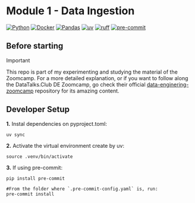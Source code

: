 # Module 1 - Data Ingestion

[![Python](https://img.shields.io/badge/Python-3.13-4B8BBE.svg?style=flat&logo=python&logoColor=FFD43B&labelColor=3776AB)](https://www.python.org/)
[![Docker](https://img.shields.io/badge/docker-2496ED?style=flat&logo=docker&logoColor=fff&labelColor=2496ED)](https://www.docker.com/)
[![Pandas](https://img.shields.io/badge/pandas-150458?style=flat&logo=pandas&logoColor=E70488&labelColor=150458)](https://pandas.pydata.org/)
[![uv](https://img.shields.io/badge/uv-30173D.svg?style=flat&logo=uv&logoColor=DE5FE9&labelColor=30173D)](https://docs.astral.sh/uv/)
[![ruff](https://img.shields.io/badge/ruff-30173D.svg?style=flat&logo=ruff&logoColor=D7FF64&labelColor=30173D)](https://docs.astral.sh/ruff/)
[![pre-commit](https://img.shields.io/badge/pre-commit-1F2D23.svg?style=flat&logo=precommit&logoColor=FAB040&labelColor=1F2D23)](https://pre-commit.com/)

## Before starting

> [!IMPORTANT]
> This repo is part of my experimenting and studying the material of the Zoomcamp.
> For a more detailed explanation, or if you want to follow along the DataTalks.Club DE Zoomcamp, go check their official [data-enginering-zoomcamp](https://github.com/DataTalksClub/data-engineering-zoomcamp) repository for its amazing content.

## Developer Setup

**1.** Instal dependencies on pyproject.toml:

```shell
uv sync
```

**2.** Activate the virtual environment create by uv:

```shell
source .venv/bin/activate
```

**3.** If using pre-commit:

```shell
pip install pre-commit

#From the folder where `.pre-commit-config.yaml` is, run:
pre-commit install
```
